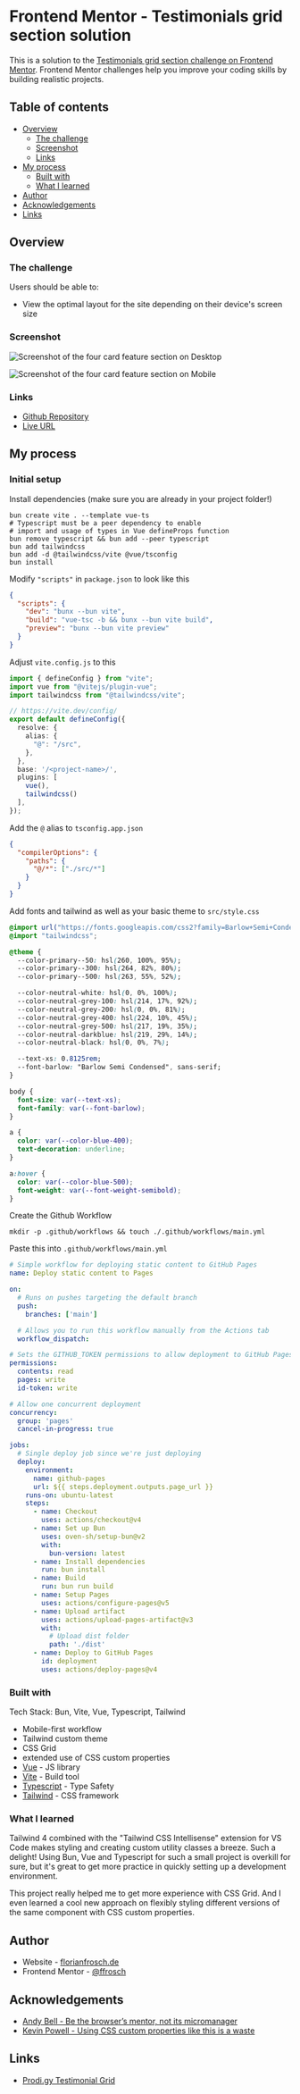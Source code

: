 # Frontend Mentor - Testimonials grid section solution

This is a solution to the [Testimonials grid section challenge on Frontend Mentor](https://www.frontendmentor.io/challenges/testimonials-grid-section-Nnw6J7Un7). Frontend Mentor challenges help you improve your coding skills by building realistic projects. 

## Table of contents

- [Overview](#overview)
  - [The challenge](#the-challenge)
  - [Screenshot](#screenshot)
  - [Links](#links)
- [My process](#my-process)
  - [Built with](#built-with)
  - [What I learned](#what-i-learned)
- [Author](#author)
- [Acknowledgements](#acknowledgements)
- [Links](#links)

## Overview

### The challenge

Users should be able to:

- View the optimal layout for the site depending on their device's screen size

### Screenshot

![Screenshot of the four card feature section on Desktop](./screenshot_desktop.png)

![Screenshot of the four card feature section on Mobile](./screenshot_mobile.png)

### Links

- [Github Repository](https://github.com/ffrosch/frontendmentor-testimonials-grid-section)
- [Live URL](https://ffrosch.github.io/frontendmentor-testimonials-grid-section/)

## My process

### Initial setup

Install dependencies (make sure you are already in your project folder!)

```shell
bun create vite . --template vue-ts
# Typescript must be a peer dependency to enable
# import and usage of types in Vue defineProps function
bun remove typescript && bun add --peer typescript
bun add tailwindcss
bun add -d @tailwindcss/vite @vue/tsconfig
bun install
```

Modify `"scripts"` in `package.json` to look like this

```json
{
  "scripts": {
    "dev": "bunx --bun vite",
    "build": "vue-tsc -b && bunx --bun vite build",
    "preview": "bunx --bun vite preview"
  }
}
```

Adjust `vite.config.js` to this

```ts
import { defineConfig } from "vite";
import vue from "@vitejs/plugin-vue";
import tailwindcss from "@tailwindcss/vite";

// https://vite.dev/config/
export default defineConfig({
  resolve: {
    alias: {
      "@": "/src",
    },
  },
  base: '/<project-name>/',
  plugins: [
    vue(),
    tailwindcss()
  ],
});
```

Add the `@` alias to `tsconfig.app.json`

```json
{
  "compilerOptions": {
    "paths": {
      "@/*": ["./src/*"]
    }
  }
}
```

Add fonts and tailwind as well as your basic theme to `src/style.css`

```css
@import url("https://fonts.googleapis.com/css2?family=Barlow+Semi+Condensed:wght@500;600&display=swap");
@import "tailwindcss";

@theme {
  --color-primary--50: hsl(260, 100%, 95%);
  --color-primary--300: hsl(264, 82%, 80%);
  --color-primary--500: hsl(263, 55%, 52%);

  --color-neutral-white: hsl(0, 0%, 100%);
  --color-neutral-grey-100: hsl(214, 17%, 92%);
  --color-neutral-grey-200: hsl(0, 0%, 81%);
  --color-neutral-grey-400: hsl(224, 10%, 45%);
  --color-neutral-grey-500: hsl(217, 19%, 35%);
  --color-neutral-darkblue: hsl(219, 29%, 14%);
  --color-neutral-black: hsl(0, 0%, 7%);

  --text-xs: 0.8125rem;
  --font-barlow: "Barlow Semi Condensed", sans-serif;
}

body {
  font-size: var(--text-xs);
  font-family: var(--font-barlow);
}

a {
  color: var(--color-blue-400);
  text-decoration: underline;
}

a:hover {
  color: var(--color-blue-500);
  font-weight: var(--font-weight-semibold);
}
```

Create the Github Workflow

```shell
mkdir -p .github/workflows && touch ./.github/workflows/main.yml
```

Paste this into `.github/workflows/main.yml`

```yml
# Simple workflow for deploying static content to GitHub Pages
name: Deploy static content to Pages

on:
  # Runs on pushes targeting the default branch
  push:
    branches: ['main']

  # Allows you to run this workflow manually from the Actions tab
  workflow_dispatch:

# Sets the GITHUB_TOKEN permissions to allow deployment to GitHub Pages
permissions:
  contents: read
  pages: write
  id-token: write

# Allow one concurrent deployment
concurrency:
  group: 'pages'
  cancel-in-progress: true

jobs:
  # Single deploy job since we're just deploying
  deploy:
    environment:
      name: github-pages
      url: ${{ steps.deployment.outputs.page_url }}
    runs-on: ubuntu-latest
    steps:
      - name: Checkout
        uses: actions/checkout@v4
      - name: Set up Bun
        uses: oven-sh/setup-bun@v2
        with:
          bun-version: latest
      - name: Install dependencies
        run: bun install
      - name: Build
        run: bun run build
      - name: Setup Pages
        uses: actions/configure-pages@v5
      - name: Upload artifact
        uses: actions/upload-pages-artifact@v3
        with:
          # Upload dist folder
          path: './dist'
      - name: Deploy to GitHub Pages
        id: deployment
        uses: actions/deploy-pages@v4
```


### Built with

Tech Stack: Bun, Vite, Vue, Typescript, Tailwind

- Mobile-first workflow
- Tailwind custom theme
- CSS Grid
- extended use of CSS custom properties
- [Vue](https://vuejs.org/) - JS library
- [Vite](https://vite.dev/) - Build tool
- [Typescript](https://www.typescriptlang.org/) - Type Safety
- [Tailwind](https://tailwindcss.com/) - CSS framework

### What I learned

Tailwind 4 combined with the "Tailwind CSS Intellisense" extension for VS Code makes styling and creating custom utility classes a breeze. Such a delight!
Using Bun, Vue and Typescript for such a small project is overkill for sure, but it's great to get more practice in quickly setting up a development environment.

This project really helped me to get more experience with CSS Grid. And I even learned a cool new approach on flexibly styling different versions of the same component with CSS custom properties.

## Author

- Website - [florianfrosch.de](https://florianfrosch.de/)
- Frontend Mentor - [@ffrosch](https://www.frontendmentor.io/profile/ffrosch)

## Acknowledgements

- [Andy Bell - Be the browser’s mentor, not its micromanager](https://www.youtube.com/watch?v=5uhIiI9Ld5M)
- [Kevin Powell - Using CSS custom properties like this is a waste](https://www.youtube.com/watch?v=_2LwjfYc1x8&t=622s)

## Links

- [Prodi.gy Testimonial Grid](https://prodi.gy/)
